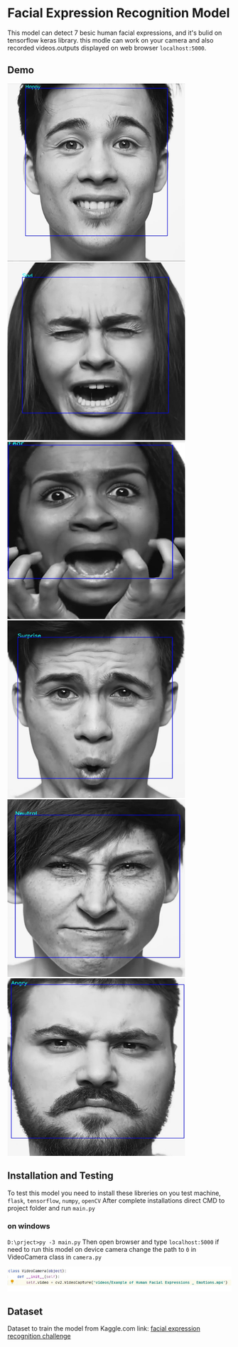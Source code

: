 # Facial Expression Recognition Model

This model can detect 7 besic human facial expressions, and it's bulid on tensorflow keras library. this modle can work on your camera and also recorded 
videos.outputs displayed on web browser `localhost:5000`.


## Demo
<img src="demo/Screenshot 2020-12-02 134126.jpg" width=400px height=400px>   <img src="demo/Screenshot 2020-12-02 134307.jpg" width=400px height=400px>
<img src="demo/Screenshot 2020-12-02 134335.jpg" width=400px height=400px>   <img src="demo/Screenshot 2020-12-02 134408.jpg" width=400px height=400px>
<img src="demo/Screenshot 2020-12-02 134429.jpg" width=400px height=400px>   <img src="demo/Screenshot 2020-12-02 134553.jpg" width=400px height=400px>


## Installation and Testing

To test this model you need to install these libreries on you test machine,
`flask`, `tensorflow`, `numpy`, `openCV`
After complete installations direct CMD to project folder and run `main.py`

### on windows

`D:\prject>py -3 main.py`
Then open browser and type `localhost:5000`
if need to run this model on device camera change the path to `0` in VideoCamera class in `camera.py`

<img src="demo/Screenshot 2020-12-02 160833.jpg">

## Dataset
Dataset to train the model from Kaggle.com
link: [facial expression recognition challenge](https://www.kaggle.com/c/challenges-in-representation-learning-facial-expression-recognition-challenge/rules)

